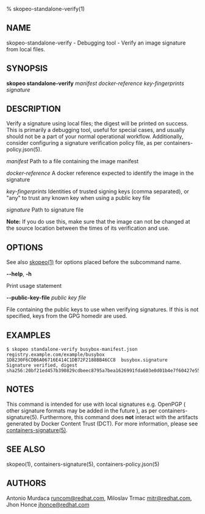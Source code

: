 % skopeo-standalone-verify(1)

## NAME
skopeo\-standalone\-verify - Debugging tool - Verify an image signature from local files.

## SYNOPSIS
**skopeo standalone-verify** _manifest_ _docker-reference_ _key-fingerprints_ _signature_

## DESCRIPTION

Verify a signature using local files; the digest will be printed on success. This is primarily a debugging tool, useful for special cases,
and usually should not be a part of your normal operational workflow. Additionally, consider configuring a signature verification policy file,
as per containers-policy.json(5).

  _manifest_ Path to a file containing the image manifest

  _docker-reference_ A docker reference expected to identify the image in the signature

  _key-fingerprints_ Identities of trusted signing keys (comma separated), or "any" to trust any known key when using a public key file

  _signature_ Path to signature file

**Note:** If you do use this, make sure that the image can not be changed at the source location between the times of its verification and use.

## OPTIONS

See also [skopeo(1)](skopeo.1.md) for options placed before the subcommand name.

**--help**, **-h**

Print usage statement

**--public-key-file** _public key file_

File containing the public keys to use when verifying signatures. If this is not specified, keys from the GPG homedir are used.

## EXAMPLES

```console
$ skopeo standalone-verify busybox-manifest.json registry.example.com/example/busybox 1D8230F6CDB6A06716E414C1DB72F2188BB46CC8  busybox.signature
Signature verified, digest sha256:20bf21ed457b390829cdbeec8795a7bea1626991fda603e0d01b4e7f60427e55
```

## NOTES

This command is intended for use with local signatures e.g. OpenPGP ( other signature formats may be added in the future ), as per containers-signature(5). Furthermore, this command does **not** interact with the artifacts generated by Docker Content Trust (DCT). For more information, please see [containers-signature(5)](https://github.com/containers/container-libs/blob/main/image/docs/containers-signature.5.md).

## SEE ALSO
skopeo(1), containers-signature(5), containers-policy.json(5)

## AUTHORS

Antonio Murdaca <runcom@redhat.com>, Miloslav Trmac <mitr@redhat.com>, Jhon Honce <jhonce@redhat.com>

